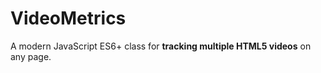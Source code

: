 # VideoMetrics
A modern JavaScript ES6+ class for **tracking multiple HTML5 videos** on any page.  
